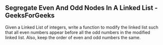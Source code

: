## Segregate Even And Odd Nodes In A Linked List - GeeksForGeeks

Given a Linked List of integers, write a function to modify the linked list such that all even numbers appear before all the odd numbers in the modified linked list. Also, keep the order of even and odd numbers the same.